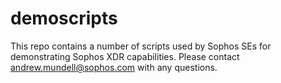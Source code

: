 # demoscripts

This repo contains a number of scripts used by Sophos SEs for demonstrating Sophos XDR capabilities. Please contact andrew.mundell@sophos.com with any questions.
